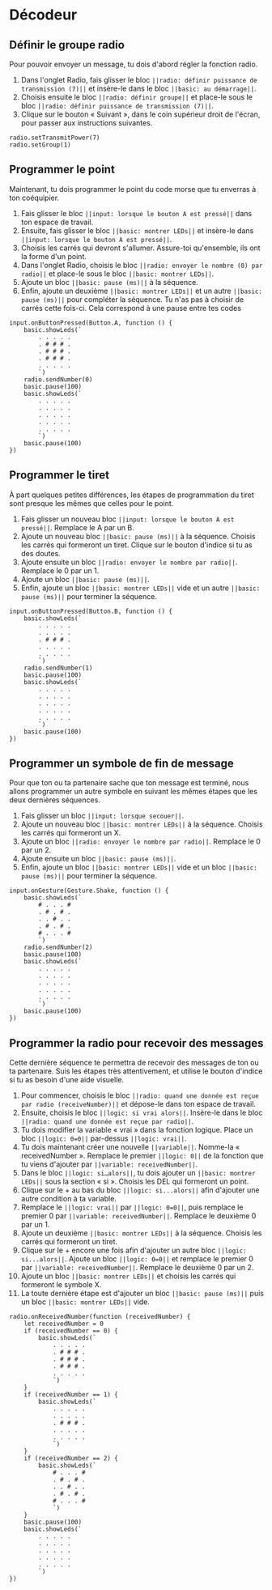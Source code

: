 # Décodeur
## Définir le groupe radio
Pour pouvoir envoyer un message, tu dois d'abord régler la fonction radio.
1. Dans l'onglet Radio, fais glisser le bloc ``||radio: définir puissance de transmission (7)||`` et insère-le dans le bloc ``||basic: au démarrage||``. 
2. Choisis ensuite le bloc ``||radio: définir groupe||`` et place-le sous le bloc ``||radio: définir puissance de transmission (7)||``.
3. Clique sur le bouton « Suivant », dans le coin supérieur droit de l'écran, pour passer aux instructions suivantes.

```blocks
radio.setTransmitPower(7)
radio.setGroup(1)
```
## Programmer le point
Maintenant, tu dois programmer le point du code morse que tu enverras à ton coéquipier.
1. Fais glisser le bloc ``||input: lorsque le bouton A est pressé||`` dans ton espace de travail. 
2. Ensuite, fais glisser le bloc ``||basic: montrer LEDs||`` et insère-le dans ``||input: lorsque le bouton A est pressé||``. 
3. Choisis les carrés qui devront s'allumer. Assure-toi qu'ensemble, ils ont la forme d'un point. 
4. Dans l'onglet Radio, choisis le bloc ``||radio: envoyer le nombre (0) par radio||`` et place-le sous le bloc ``||basic: montrer LEDs||``.
5. Ajoute un bloc ``||basic: pause (ms)||`` à la séquence. 
6. Enfin, ajoute un deuxième ``||basic: montrer LEDs||`` et un autre ``||basic: pause (ms)||`` pour compléter la séquence. Tu n'as pas à choisir de carrés cette fois-ci. Cela correspond à une pause entre tes codes

```blocks
input.onButtonPressed(Button.A, function () {
    basic.showLeds(`
        . . . . .
        . # # # .
        . # # # .
        . # # # .
        . . . . .
        `)
    radio.sendNumber(0)
    basic.pause(100)
    basic.showLeds(`
        . . . . .
        . . . . .
        . . . . .
        . . . . .
        . . . . .
        `)
    basic.pause(100)
})
```
## Programmer le tiret
 
À part quelques petites différences, les étapes de programmation du tiret sont presque les mêmes que celles pour le point. 
 
1. Fais glisser un nouveau bloc ``||input: lorsque le bouton A est pressé||``. Remplace le A par un B. 
2. Ajoute un nouveau bloc ``||basic: pause (ms)||`` à la séquence. Choisis les carrés qui formeront un tiret. Clique sur le bouton d'indice si tu as des doutes. 
3. Ajoute ensuite un bloc ``||radio: envoyer le nombre par radio||``. Remplace le 0 par un 1.
4. Ajoute un bloc ``||basic: pause (ms)||``. 
5. Enfin, ajoute un bloc ``||basic: montrer LEDs||`` vide et un autre ``||basic: pause (ms)||`` pour terminer la séquence. 

```blocks
input.onButtonPressed(Button.B, function () {
    basic.showLeds(`
        . . . . .
        . . . . .
        . # # # .
        . . . . .
        . . . . .
        `)
    radio.sendNumber(1)
    basic.pause(100)
    basic.showLeds(`
        . . . . .
        . . . . .
        . . . . .
        . . . . .
        . . . . .
        `)
    basic.pause(100)
})
```

## Programmer un symbole de fin de message
Pour que ton ou ta partenaire sache que ton message est terminé, nous allons programmer un autre symbole en suivant les mêmes étapes que les deux dernières séquences.
1. Fais glisser un bloc ``||input: lorsque secouer||``. 
2. Ajoute un nouveau bloc ``||basic: montrer LEDs||`` à la séquence. Choisis les carrés qui formeront un X. 
3. Ajoute un bloc ``||radio: envoyer le nombre par radio||``. Remplace le 0 par un 2. 
4. Ajoute ensuite un bloc ``||basic: pause (ms)||``. 
5. Enfin, ajoute un bloc ``||basic: montrer LEDs||`` vide et un bloc ``||basic: pause (ms)||`` pour terminer la séquence.

```blocks
input.onGesture(Gesture.Shake, function () {
    basic.showLeds(`
        # . . . #
        . # . # .
        . . # . .
        . # . # .
        # . . . #
        `)
    radio.sendNumber(2)
    basic.pause(100)
    basic.showLeds(`
        . . . . .
        . . . . .
        . . . . .
        . . . . .
        . . . . .
        `)
    basic.pause(100)
})
```

## Programmer la radio pour recevoir des messages
 
Cette dernière séquence te permettra de recevoir des messages de ton ou ta partenaire. Suis les étapes très attentivement, et utilise le bouton d'indice si tu as besoin d'une aide visuelle. 
 
1. Pour commencer, choisis le bloc ``||radio: quand une donnée est reçue par radio (receiveNumber)||`` et dépose-le dans ton espace de travail. 
2. Ensuite, choisis le bloc ``||logic: si vrai alors||``. Insère-le dans le bloc ``||radio: quand une donnée est reçue par radio||``. 
3. Tu dois modifier la variable « vrai » dans la fonction logique. Place un bloc ``||logic: 0=0||`` par-dessus ``||logic: vrai||``.
4. Tu dois maintenant créer une nouvelle ``||variable||``. Nomme-la « receivedNumber ». Remplace le premier ``||logic: 0||`` de la fonction que tu viens d'ajouter par ``||variable: receivedNumber||``.
5. Dans le bloc ``||logic: si…alors||``, tu dois ajouter un ``||basic: montrer LEDs||`` sous la section « si ». Choisis les DEL qui formeront un point. 
6. Clique sur le + au bas du bloc ``||logic: si...alors||`` afin d'ajouter une autre condition à ta variable.
7. Remplace le ``||logic: vrai||`` par ``||logic: 0=0||``, puis remplace le premier 0 par ``||variable: receivedNumber||``. Remplace le deuxième 0 par un 1. 
8. Ajoute un deuxième ``||basic: montrer LEDs||`` à la séquence. Choisis les carrés qui formeront un tiret. 
9. Clique sur le + encore une fois afin d'ajouter un autre bloc ``||logic: si...alors||``. Ajoute un bloc ``||logic: 0=0||`` et remplace le premier 0 par ``||variable: receivedNumber||``. Remplace le deuxième 0 par un 2.
10. Ajoute un bloc ``||basic: montrer LEDs||`` et choisis les carrés qui formeront le symbole X.
11. La toute dernière étape est d'ajouter un bloc ``||basic: pause (ms)||`` puis un bloc ``||basic: montrer LEDs||`` vide. 

```blocks
radio.onReceivedNumber(function (receivedNumber) {
    let receivedNumber = 0
    if (receivedNumber == 0) {
        basic.showLeds(`
            . . . . .
            . # # # .
            . # # # .
            . # # # .
            . . . . .
            `)
    }
    if (receivedNumber == 1) {
        basic.showLeds(`
            . . . . .
            . . . . .
            . # # # .
            . . . . .
            . . . . .
            `)
    }
    if (receivedNumber == 2) {
        basic.showLeds(`
            # . . . #
            . # . # .
            . . # . .
            . # . # .
            # . . . #
            `)
    }
    basic.pause(100)
    basic.showLeds(`
        . . . . .
        . . . . .
        . . . . .
        . . . . .
        . . . . .
        `)
})
```